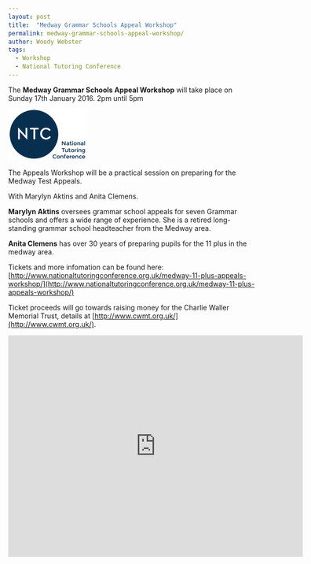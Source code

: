 ```yaml
---
layout: post
title:  "Medway Grammar Schools Appeal Workshop"
permalink: medway-grammar-schools-appeal-workshop/
author: Woody Webster
tags:
  - Workshop
  - National Tutoring Conference
---
```

The **Medway Grammar Schools Appeal Workshop** will take place on Sunday 17th January 2016. 2pm until 5pm

<div class="img-holder">
  <img src="/img/blogs/national-tutoring-conference-logo.png" alt-text="National Tutoring Conference Logo"/>
</div>

The Appeals Workshop will be a practical session on preparing for the Medway Test Appeals. 

With Marylyn Aktins and Anita Clemens. 

**Marylyn Aktins** oversees grammar school appeals for seven Grammar schools and offers a wide range of experience. She is a retired long-standing grammar school headteacher from the Medway area. 

**Anita Clemens** has over 30 years of preparing pupils for the 11 plus in the medway area. 

Tickets and more infomation can be found here: [http://www.nationaltutoringconference.org.uk/medway-11-plus-appeals-workshop/](http://www.nationaltutoringconference.org.uk/medway-11-plus-appeals-workshop/)

Ticket proceeds will go towards raising money for the Charlie Waller Memorial Trust, details at [http://www.cwmt.org.uk/](http://www.cwmt.org.uk/).

<iframe src="https://www.google.com/maps/embed?pb=!1m18!1m12!1m3!1d2489.9700373517694!2d0.5027455514745522!3d51.385228727349165!2m3!1f0!2f0!3f0!3m2!1i1024!2i768!4f13.1!3m3!1m2!1s0x47d8ccf9d5c6059b%3A0x2703d9a187b0a17e!2s16+Union+St%2C+Rochester%2C+Medway+ME1!5e0!3m2!1sen!2suk!4v1448552330176" width="600" height="450" frameborder="0" style="border:0" allowfullscreen></iframe>